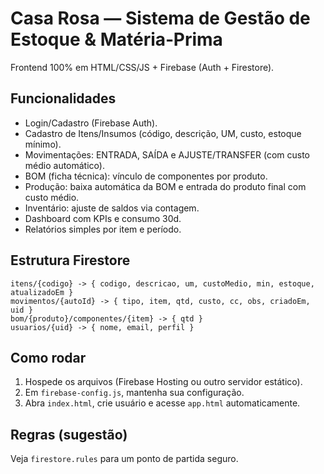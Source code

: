 # Casa Rosa — Sistema de Gestão de Estoque & Matéria‑Prima

Frontend 100% em HTML/CSS/JS + Firebase (Auth + Firestore).

## Funcionalidades
- Login/Cadastro (Firebase Auth).
- Cadastro de Itens/Insumos (código, descrição, UM, custo, estoque mínimo).
- Movimentações: ENTRADA, SAÍDA e AJUSTE/TRANSFER (com custo médio automático).
- BOM (ficha técnica): vínculo de componentes por produto.
- Produção: baixa automática da BOM e entrada do produto final com custo médio.
- Inventário: ajuste de saldos via contagem.
- Dashboard com KPIs e consumo 30d.
- Relatórios simples por item e período.

## Estrutura Firestore
```
itens/{codigo} -> { codigo, descricao, um, custoMedio, min, estoque, atualizadoEm }
movimentos/{autoId} -> { tipo, item, qtd, custo, cc, obs, criadoEm, uid }
bom/{produto}/componentes/{item} -> { qtd }
usuarios/{uid} -> { nome, email, perfil }
```

## Como rodar
1. Hospede os arquivos (Firebase Hosting ou outro servidor estático).
2. Em `firebase-config.js`, mantenha sua configuração.
3. Abra `index.html`, crie usuário e acesse `app.html` automaticamente.

## Regras (sugestão)
Veja `firestore.rules` para um ponto de partida seguro.
